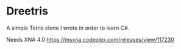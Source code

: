 Dreetris
========

A simple Tetris clone I wrote in order to learn C#.

Needs XNA 4.0
https://msxna.codeplex.com/releases/view/117230